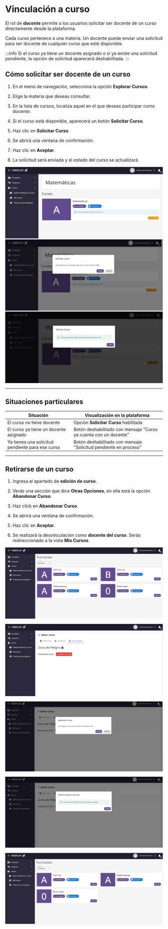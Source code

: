 # Vinculación a curso

El rol de **docente** permite a los usuarios solicitar ser docente de un curso directamente desde la plataforma.

Cada curso pertenece a una materia. Un docente puede enviar una solicitud para ser docente de cualquier curso que esté disponible.

:::info
Si el curso ya tiene un docente asignado o si ya existe una solicitud pendiente, la opción de solicitud aparecerá deshabilitada.
:::

## Cómo solicitar ser docente de un curso

1. En el menú de navegación, selecciona la opción **Explorar Cursos**.

2. Elige la materia que deseas consultar.

3. En la lista de cursos, localiza aquel en el que deseas participar como docente.

4. Si el curso está disponible, aparecerá un botón **Solicitar Curso**.
    
5. Haz clic en **Solicitar Curso**.

6. Se abrirá una ventana de confirmación.

7. Haz clic en **Aceptar**.

8. La solicitud será enviada y el estado del curso se actualizará.

![Vista de curso](Vista.png)
![Confirmar solicitud](Confirmar-solicitar.png)
![Solicitud enviada correctamente](Correcto-solicitar-curso.png)

---

## Situaciones particulares

| Situación                                        | Visualización en la plataforma                                   |
| ------------------------------------------------ | ---------------------------------------------------------------- |
| El curso no tiene docente                          | Opción **Solicitar Curso** habilitada                            |
| El curso ya tiene un docente asignado            | Botón deshabilitado con mensaje "Curso ya cuenta con un docente" |
| Ya tienes una solicitud pendiente para ese curso | Botón deshabilitado con mensaje "Solicitud pendiente en proceso" |

---

## Retirarse de un curso

1. Ingresa al apartado de **edición de curso**.

2. Verás una sección que dice **Otras Opciones**, en ella está la opción **Abandonar Curso**.
    
3. Haz click en **Abandonar Curso**.

4. Se abrirá una ventana de confirmación.

5. Haz clic en **Aceptar**.

6. Se realizará la desvinculación como **docente del curso**. Serás redireccionado a la vista **Mis Cursos**.

![Vista de mis cursos](Mis-cursos.png)

![Zona de peligro - Abandonar curso](Zona-peligro.png)

![Confirmar desvinculación](Confirmar-desvincular.png)

![Desvinculación correcta](Desvinculacion-correcta.png)

![Vista actualizada de cursos](Cursos-actualizado.png)
